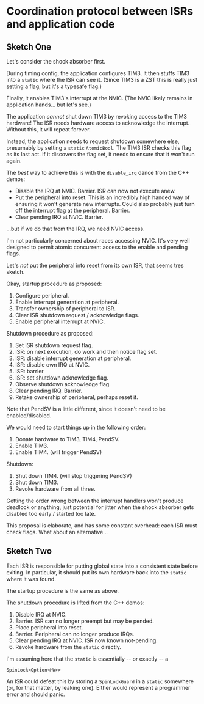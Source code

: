 # Coordination protocol between ISRs and application code

## Sketch One

Let's consider the shock absorber first.

During timing config, the application configures TIM3. It then stuffs TIM3 into
a `static` where the ISR can see it. (Since TIM3 is a ZST this is really just
setting a flag, but it's a typesafe flag.)

Finally, it enables TIM3's interrupt at the NVIC. (The NVIC likely remains in
application hands... but let's see.)

The application *cannot* shut down TIM3 by revoking access to the TIM3 hardware!
The ISR needs hardware access to acknowledge the interrupt. Without this, it
will repeat forever.

Instead, the application needs to request shutdown somewhere else, presumably by
setting a `static` `AtomicBool`. The TIM3 ISR checks this flag as its last act.
If it discovers the flag set, it needs to ensure that it won't run again.

The *best* way to achieve this is with the `disable_irq` dance from the C++
demos:

- Disable the IRQ at NVIC. Barrier. ISR can now not execute anew.
- Put the peripheral into reset. This is an incredibly high handed way of
  ensuring it won't generate new interrupts. Could also probably just turn off
  the interrupt flag at the peripheral. Barrier.
- Clear pending IRQ at NVIC. Barrier.

...but if we do that from the IRQ, we need NVIC access.

I'm not particularly concerned about races accessing NVIC. It's very well
designed to permit atomic concurrent access to the enable and pending flags.

Let's *not* put the peripheral into reset from its own ISR, that seems tres
sketch.


Okay, startup procedure as proposed:

1. Configure peripheral.
1. Enable interrupt generation at peripheral.
1. Transfer ownership of peripheral to ISR.
1. Clear ISR shutdown request / acknowledge flags.
1. Enable peripheral interrupt at NVIC.

Shutdown procedure as proposed:

1. Set ISR shutdown request flag.
1. ISR: on next execution, do work and then notice flag set.
1. ISR: disable interrupt generation at peripheral.
1. ISR: disable own IRQ at NVIC.
1. ISR: barrier
1. ISR: set shutdown acknowledge flag.
1. Observe shutdown acknowledge flag.
1. Clear pending IRQ. Barrier.
1. Retake ownership of peripheral, perhaps reset it.


Note that PendSV is a little different, since it doesn't need to be
enabled/disabled.

We would need to start things up in the following order:

1. Donate hardware to TIM3, TIM4, PendSV.
2. Enable TIM3.
3. Enable TIM4. (will trigger PendSV)

Shutdown:

1. Shut down TIM4. (will stop triggering PendSV)
2. Shut down TIM3.
3. Revoke hardware from all three.

Getting the order wrong between the interrupt handlers won't produce deadlock or
anything, just potential for jitter when the shock absorber gets disabled too
early / started too late.

This proposal is elaborate, and has some constant overhead: each ISR must check
flags. What about an alternative...

## Sketch Two

Each ISR is responsible for putting global state into a consistent state before
exiting. In particular, it should put its own hardware back into the `static`
where it was found.

The startup procedure is the same as above.

The shutdown procedure is lifted from the C++ demos:

1. Disable IRQ at NVIC.
1. Barrier. ISR can no longer preempt but may be pended.
1. Place peripheral into reset.
1. Barrier. Peripheral can no longer produce IRQs.
1. Clear pending IRQ at NVIC. ISR now known not-pending.
1. Revoke hardware from the `static` directly.

I'm assuming here that the `static` is essentially -- or exactly -- a

    SpinLock<Option<HW>>

An ISR could defeat this by storing a `SpinLockGuard` in a `static` somewhere
(or, for that matter, by leaking one). Either would represent a programmer error
and should panic.


